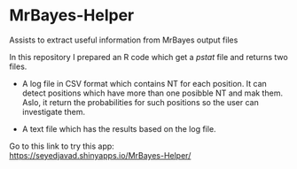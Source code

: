 # MrBayes-Helper
Assists to extract useful information from MrBayes output files  
  
In this repository I prepared an R code which get a *pstat* file and returns two files.

- A log file in CSV format which contains NT for each position. It can detect positions which have more than one posibble NT and mak them. Aslo, it return the probabilities for such positions so the user can investigate them.

- A text file which has the results based on the log file.


Go to this link to try this app:  
https://seyedjavad.shinyapps.io/MrBayes-Helper/
